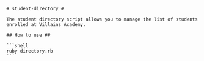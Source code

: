     # student-directory #

    The student directory script allows you to manage the list of students enrolled at Villains Academy.

    ## How to use ##

    ```shell
    ruby directory.rb
    ```
